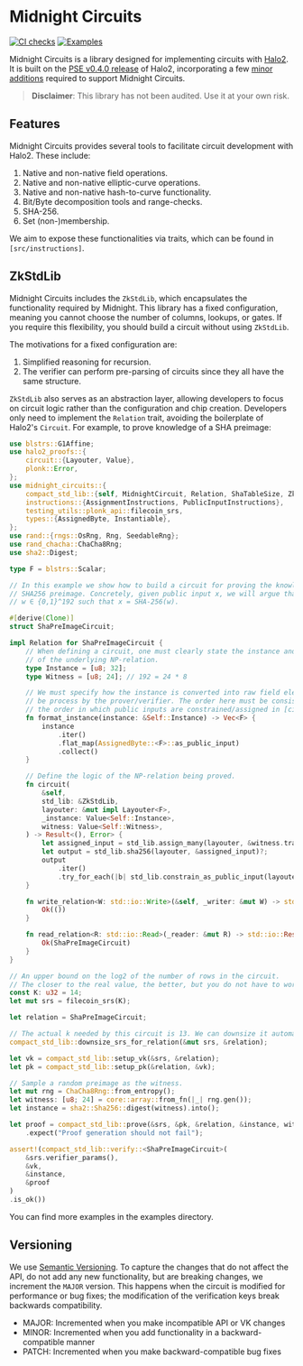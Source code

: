 # Midnight Circuits

[![CI checks](https://github.com/midnightntwrk/midnight-circuits/actions/workflows/ci.yml/badge.svg)](https://github.com/midnightntwrk/midnight-circuits/actions/workflows/ci.yml)
[![Examples](https://github.com/midnightntwrk/midnight-circuits/actions/workflows/examples.yml/badge.svg)](https://github.com/midnightntwrk/midnight-circuits/actions/workflows/examples.yml)

Midnight Circuits is a library designed for implementing circuits with [Halo2](https://github.com/zcash/halo2). It is built on the [PSE v0.4.0 release](https://github.com/privacy-scaling-explorations/halo2/releases/tag/v0.4.0) of Halo2, incorporating a few [minor additions](https://github.com/midnightntwrk/halo2/commits/dev/) required to support Midnight Circuits.

> **Disclaimer**: This library has not been audited. Use it at your own risk.

## Features

Midnight Circuits provides several tools to facilitate circuit development with Halo2. These include:

1. Native and non-native field operations.
2. Native and non-native elliptic-curve operations.
3. Native and non-native hash-to-curve functionality.
4. Bit/Byte decomposition tools and range-checks.
5. SHA-256.
6. Set (non-)membership.

We aim to expose these functionalities via traits, which can be found in `[src/instructions]`.

## ZkStdLib

Midnight Circuits includes the `ZkStdLib`, which encapsulates the functionality required by Midnight. This library has a fixed configuration, meaning you cannot choose the number of columns, lookups, or gates. If you require this flexibility, you should build a circuit without using `ZkStdLib`.

The motivations for a fixed configuration are:

1. Simplified reasoning for recursion.
2. The verifier can perform pre-parsing of circuits since they all have the same structure.

`ZkStdLib` also serves as an abstraction layer, allowing developers to focus on circuit logic rather than the configuration and chip creation. Developers only need to implement the `Relation` trait, avoiding the boilerplate of Halo2's `Circuit`. For example, to prove knowledge of a SHA preimage:

```rust
use blstrs::G1Affine;
use halo2_proofs::{
    circuit::{Layouter, Value},
    plonk::Error,
};
use midnight_circuits::{
    compact_std_lib::{self, MidnightCircuit, Relation, ShaTableSize, ZkStdLib, ZkStdLibArch},
    instructions::{AssignmentInstructions, PublicInputInstructions},
    testing_utils::plonk_api::filecoin_srs,
    types::{AssignedByte, Instantiable},
};
use rand::{rngs::OsRng, Rng, SeedableRng};
use rand_chacha::ChaCha8Rng;
use sha2::Digest;

type F = blstrs::Scalar;

// In this example we show how to build a circuit for proving the knowledge of a
// SHA256 preimage. Concretely, given public input x, we will argue that we know
// w ∈ {0,1}^192 such that x = SHA-256(w).

#[derive(Clone)]
struct ShaPreImageCircuit;

impl Relation for ShaPreImageCircuit {
    // When defining a circuit, one must clearly state the instance and the witness
    // of the underlying NP-relation.
    type Instance = [u8; 32];
    type Witness = [u8; 24]; // 192 = 24 * 8

    // We must specify how the instance is converted into raw field elements to
    // be process by the prover/verifier. The order here must be consistent with
    // the order in which public inputs are constrained/assigned in [circuit].
    fn format_instance(instance: &Self::Instance) -> Vec<F> {
        instance
            .iter()
            .flat_map(AssignedByte::<F>::as_public_input)
            .collect()
    }

    // Define the logic of the NP-relation being proved.
    fn circuit(
        &self,
        std_lib: &ZkStdLib,
        layouter: &mut impl Layouter<F>,
        _instance: Value<Self::Instance>,
        witness: Value<Self::Witness>,
    ) -> Result<(), Error> {
        let assigned_input = std_lib.assign_many(layouter, &witness.transpose_array())?;
        let output = std_lib.sha256(layouter, &assigned_input)?;
        output
            .iter()
            .try_for_each(|b| std_lib.constrain_as_public_input(layouter, b))
    }

    fn write_relation<W: std::io::Write>(&self, _writer: &mut W) -> std::io::Result<()> {
        Ok(())
    }

    fn read_relation<R: std::io::Read>(_reader: &mut R) -> std::io::Result<Self> {
        Ok(ShaPreImageCircuit)
    }
}

// An upper bound on the log2 of the number of rows in the circuit.
// The closer to the real value, the better, but you do not have to worry too much.
const K: u32 = 14;
let mut srs = filecoin_srs(K);

let relation = ShaPreImageCircuit;

// The actual k needed by this circuit is 13. We can downsize it automatically.
compact_std_lib::downsize_srs_for_relation(&mut srs, &relation);

let vk = compact_std_lib::setup_vk(&srs, &relation);
let pk = compact_std_lib::setup_pk(&relation, &vk);

// Sample a random preimage as the witness.
let mut rng = ChaCha8Rng::from_entropy();
let witness: [u8; 24] = core::array::from_fn(|_| rng.gen());
let instance = sha2::Sha256::digest(witness).into();

let proof = compact_std_lib::prove(&srs, &pk, &relation, &instance, witness, OsRng)
    .expect("Proof generation should not fail");

assert!(compact_std_lib::verify::<ShaPreImageCircuit>(
    &srs.verifier_params(),
    &vk,
    &instance,
    &proof
)
.is_ok())
```

You can find more examples in the examples directory.

## Versioning

We use [Semantic Versioning](https://semver.org/spec/v2.0.0.html). To capture 
the changes that do not affect the API, do not add any new functionality, but
are breaking changes, we increment the `MAJOR` version. This happens when the 
circuit is modified for performance or bug fixes; the modification of the 
verification keys break backwards compatibility. 

* MAJOR: Incremented when you make incompatible API or VK changes
* MINOR: Incremented when you add functionality in a backward-compatible manner
* PATCH: Incremented when you make backward-compatible bug fixes

